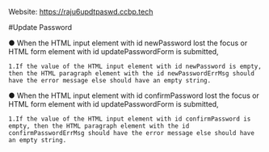 Website: https://raju6updtpaswd.ccbp.tech

#Update Password

● When the HTML input element with id newPassword lost the focus or HTML form element with id updatePasswordForm is submitted,

    1.If the value of the HTML input element with id newPassword is empty, then the HTML paragraph element with the id newPasswordErrMsg should have the error message else should have an empty string.

● When the HTML input element with id confirmPassword lost the focus or HTML form element with id updatePasswordForm is submitted,

    1.If the value of the HTML input element with id confirmPassword is empty, then the HTML paragraph element with the id confirmPasswordErrMsg should have the error message else should have an empty string.




